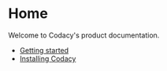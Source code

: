 # Home

Welcome to Codacy's product documentation.

* [Getting started](getting-started/getting-started-with-codacy-(360010263540).md)
* [Installing Codacy](Chart)
